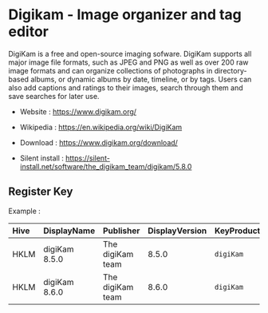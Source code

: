 # Digikam - Image organizer and tag editor

DigiKam is a free and open-source imaging sofware.
DigiKam supports all major image file formats, such as JPEG and PNG as
well as over 200 raw image formats and can organize collections of
photographs in directory-based albums, or dynamic albums by date,
timeline, or by tags.
Users can also add captions and ratings to their images,
search through them and save searches for later use.

* Website : https://www.digikam.org/
* Wikipedia : https://en.wikipedia.org/wiki/DigiKam

* Download : https://www.digikam.org/download/
* Silent install : https://silent-install.net/software/the_digikam_team/digikam/5.8.0


## Register Key

Example :

 | Hive | DisplayName | Publisher | DisplayVersion | KeyProduct | UninstallExe |
 |:---- |:----------- |:--------- |:-------------- |:---------- |:------------ |
 | HKLM | digiKam 8.5.0 | The digiKam team | 8.5.0 | `digiKam` | `"C:\Program Files\digiKam\Uninstall.exe"` |
 | HKLM | digiKam 8.6.0 | The digiKam team | 8.6.0 | `digiKam` | `"C:\Program Files\digiKam\Uninstall.exe"` |
